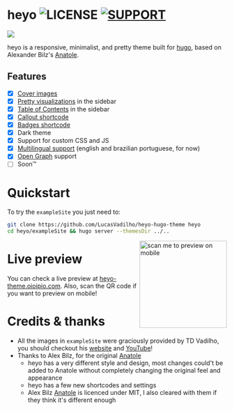 # heyo ![LICENSE](https://badgen.net/github/license/LucasVadilho/heyo-hugo-theme?icon=github&label=&color=grey) [![SUPPORT](https://badgen.net/static/kofi/Buy%20me%20a%20coffee%20%E2%9D%A4%ef%b8%8f?icon=kofi&label=&color=grey)](https://ko-fi.com/oioipio)

![](https://github-production-user-asset-6210df.s3.amazonaws.com/7459017/261717800-0741de5d-0b5e-4439-a04d-7523c44e3030.gif)

heyo is a responsive, minimalist, and pretty theme built for [hugo](https://gohugo.io/), based on Alexander Bilz's [Anatole](https://github.com/lxndrblz/anatole).

## Features

- [x] [Cover images](https://heyo-theme.oioipio.com/post/thumbnail/)
- [x] [Pretty visualizations](https://heyo-theme.oioipio.com/post/sketches/) in the sidebar
- [x] [Table of Contents](https://heyo-theme.oioipio.com/post/sketches/post/toc/) in the sidebar
- [x] [Callout shortcode](https://heyo-theme.oioipio.com/post/callouts/)
- [x] [Badges shortcode](http://localhost:1313/post/badges/)
- [x] Dark theme
- [x] Support for custom CSS and JS
- [x] [Multilingual support](https://gohugo.io/content-management/multilingual/) (english and brazilian portuguese, for now)
- [x] [Open Graph](https://gohugo.io/templates/internal/#configure-open-graph) support
- [ ] Soon™

# Quickstart

To try the `exampleSite` you just need to:

```sh
git clone https://github.com/LucasVadilho/heyo-hugo-theme heyo
cd heyo/exampleSite && hugo server --themesDir ../..
```
<img align="right" width="200" alt="scan me to preview on mobile" src="https://github.com/LucasVadilho/heyo-hugo-theme/assets/7459017/6642e5b9-9b90-460c-9d45-18ae94bb5a6e"/>

# Live preview

You can check a live preview at [heyo-theme.oioipio.com](http://heyo-theme.oioipio.com/). Also, scan the QR code if you want to preview on mobile!

# Credits & thanks

- All the images in `exampleSite` were graciously provided by TD Vadilho, you should checkout his [website](https://www.tdvadilho.com?utm_source=heyo) and [YouTube](https://www.youtube.com/@TDVadilho)!
- Thanks to Alex Bilz, for the original [Anatole](https://github.com/lxndrblz/anatole)
  - heyo has a very different style and design, most changes could't be added to Anatole without completely changing the original feel and appearance
  - heyo has a few new shortcodes and settings
  - Alex Bilz [Anatole](https://github.com/lxndrblz/anatole) is licenced under MIT, I also cleared with them if they think it's different enough
